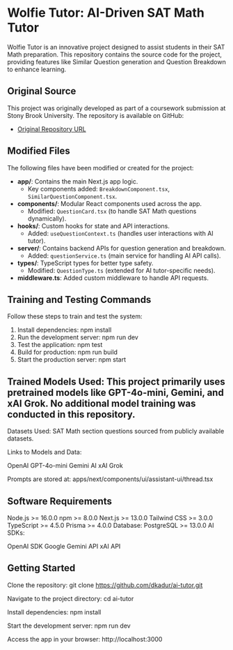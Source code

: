 # Wolfie Tutor: AI-Driven SAT Math Tutor

Wolfie Tutor is an innovative project designed to assist students in their SAT Math preparation. This repository contains the source code for the project, providing features like Similar Question generation and Question Breakdown to enhance learning.

## Original Source

This project was originally developed as part of a coursework submission at Stony Brook University. The repository is available on GitHub:

- [Original Repository URL](https://github.com/dkadur/ai-tutor)

## Modified Files

The following files have been modified or created for the project:

- **app/**: Contains the main Next.js app logic.
  - Key components added: `BreakdownComponent.tsx`, `SimilarQuestionComponent.tsx`.
- **components/**: Modular React components used across the app.
  - Modified: `QuestionCard.tsx` (to handle SAT Math questions dynamically).
- **hooks/**: Custom hooks for state and API interactions.
  - Added: `useQuestionContext.ts` (handles user interactions with AI tutor).
- **server/**: Contains backend APIs for question generation and breakdown.
  - Added: `questionService.ts` (main service for handling AI API calls).
- **types/**: TypeScript types for better type safety.
  - Modified: `QuestionType.ts` (extended for AI tutor-specific needs).
- **middleware.ts**: Added custom middleware to handle API requests.

## Training and Testing Commands

Follow these steps to train and test the system:

1. Install dependencies:
   npm install
2. Run the development server:
   npm run dev
3. Test the application:
   npm test
4. Build for production:
   npm run build
5. Start the production server:
   npm start


## Trained Models Used: This project primarily uses pretrained models like GPT-4o-mini, Gemini, and xAI Grok. No additional model training was conducted in this repository.

Datasets Used: SAT Math section questions sourced from publicly available datasets.

Links to Models and Data:

OpenAI GPT-4o-mini
Gemini AI
xAI Grok

Prompts are stored at: apps/next/components/ui/assistant-ui/thread.tsx

## Software Requirements
Node.js >= 16.0.0
npm >= 8.0.0
Next.js >= 13.0.0
Tailwind CSS >= 3.0.0
TypeScript >= 4.5.0
Prisma >= 4.0.0
Database: PostgreSQL >= 13.0.0
AI SDKs:

OpenAI SDK
Google Gemini API
xAI API


## Getting Started

Clone the repository:
git clone https://github.com/dkadur/ai-tutor.git

Navigate to the project directory:
cd ai-tutor

Install dependencies:
npm install

Start the development server:
npm run dev

Access the app in your browser:
http://localhost:3000
